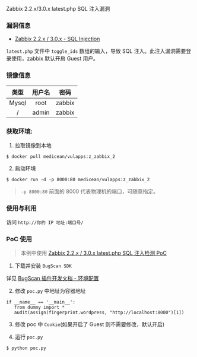 Zabbix 2.2.x/3.0.x latest.php SQL 注入漏洞

### 漏洞信息

 * [Zabbix 2.2.x / 3.0.x - SQL Injection](https://www.exploit-db.com/exploits/40237/)

 `latest.php` 文件中 `toggle_ids` 数组的输入，导致 SQL 注入。此注入漏洞需要登录使用，zabbix 默认开启 Guest 用户。

### 镜像信息

类型 | 用户名 | 密码
:-:|:-:|:-:
Mysql | root | zabbix
/ | admin | zabbix


### 获取环境:

1. 拉取镜像到本地

 ```
$ docker pull medicean/vulapps:z_zabbix_2
 ```

2. 启动环境

 ```
$ docker run -d -p 8000:80 medicean/vulapps:z_zabbix_2
 ```
 > `-p 8000:80` 前面的 8000 代表物理机的端口，可随意指定。 

### 使用与利用

访问 `http://你的 IP 地址:端口号/`

### PoC 使用

> 本例中使用 [Zabbix 2.2.x / 3.0.x latest.php SQL 注入检测 PoC](http://www.bugscan.net/source/plugin/4594/template/)


1. 下载并安装 `BugScan SDK`

 详见 [BugScan 插件开发文档 - 环境配置](http://doc.bugscan.net/chapter1/1-1.html)

2. 修改 `poc.py` 中地址为容器地址

 ```
if __name__ == '__main__':
    from dummy import *
    audit(assign(fingerprint.wordpress, "http://localhost:8000")[1])

 ```

3. 修改 poc 中 `Cookie`(如果开启了 Guest 则不需要修改，默认开启)

4. 运行 `poc.py`

 ```
$ python poc.py
 ```
